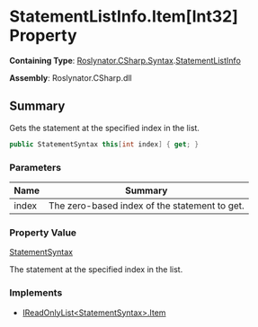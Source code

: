 # StatementListInfo\.Item\[Int32\] Property

**Containing Type**: [Roslynator.CSharp.Syntax](../../README.md)\.[StatementListInfo](../README.md)

**Assembly**: Roslynator\.CSharp\.dll

## Summary

Gets the statement at the specified index in the list\.

```csharp
public StatementSyntax this[int index] { get; }
```

### Parameters

| Name | Summary |
| ---- | ------- |
| index | The zero\-based index of the statement to get\.  |

### Property Value

[StatementSyntax](https://docs.microsoft.com/en-us/dotnet/api/microsoft.codeanalysis.csharp.syntax.statementsyntax)

The statement at the specified index in the list\.

### Implements

* [IReadOnlyList\<StatementSyntax>.Item](https://docs.microsoft.com/en-us/dotnet/api/system.collections.generic.ireadonlylist-1.item)
